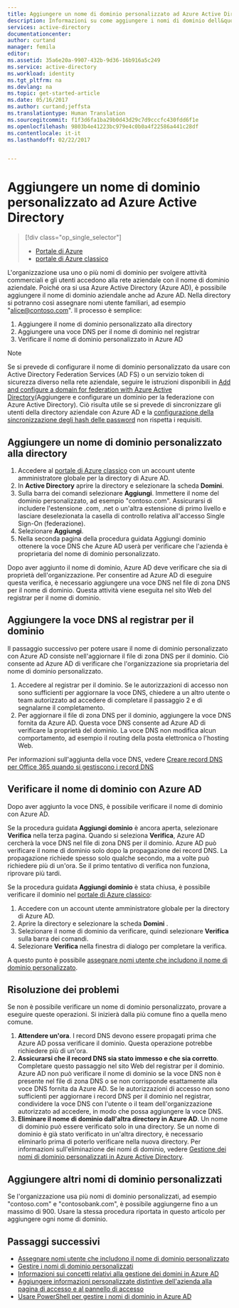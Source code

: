 ```yaml
---
title: Aggiungere un nome di dominio personalizzato ad Azure Active Directory | Documentazione Microsoft
description: Informazioni su come aggiungere i nomi di dominio dell&quot;azienda ad Azure Active Directory e come verificare il nome di dominio.
services: active-directory
documentationcenter: 
author: curtand
manager: femila
editor: 
ms.assetid: 35a6e20a-9907-432b-9d36-16b916a5c249
ms.service: active-directory
ms.workload: identity
ms.tgt_pltfrm: na
ms.devlang: na
ms.topic: get-started-article
ms.date: 05/16/2017
ms.author: curtand;jeffsta
ms.translationtype: Human Translation
ms.sourcegitcommit: f1f3d6fa1ba29b0d43d29c7d9cccfc430fdd6f1e
ms.openlocfilehash: 9803b4e41223bc979e4c0b0a4f22586a441c28df
ms.contentlocale: it-it
ms.lasthandoff: 02/22/2017


---
```

# <a name="add-a-custom-domain-name-to-azure-active-directory"></a>Aggiungere un nome di dominio personalizzato ad Azure Active Directory
> [!div class="op_single_selector"]
> * [Portale di Azure](active-directory-domains-add-azure-portal.md)
> * [portale di Azure classico](active-directory-add-domain.md)
> 
> 

L'organizzazione usa uno o più nomi di dominio per svolgere attività commerciali e gli utenti accedono alla rete aziendale con il nome di dominio aziendale. Poiché ora si usa Azure Active Directory (Azure AD), è possibile aggiungere il nome di dominio aziendale anche ad Azure AD. Nella directory si potranno così assegnare nomi utente familiari, ad esempio "alice@contoso.com". Il processo è semplice:

1. Aggiungere il nome di dominio personalizzato alla directory
2. Aggiungere una voce DNS per il nome di dominio nel registrar
3. Verificare il nome di dominio personalizzato in Azure AD

> [!NOTE]
> Se si prevede di configurare il nome di dominio personalizzato da usare con Active Directory Federation Services (AD FS) o un servizio token di sicurezza diverso nella rete aziendale, seguire le istruzioni disponibili in [Add and configure a domain for federation with Azure Active Directory](active-directory-add-domain-federated.md)(Aggiungere e configurare un dominio per la federazione con Azure Active Directory). Ciò risulta utile se si prevede di sincronizzare gli utenti della directory aziendale con Azure AD e la [configurazione della sincronizzazione degli hash delle password](active-directory-aadconnectsync-implement-password-synchronization.md) non rispetta i requisiti.
> 
> 

## <a name="add-a-custom-domain-name-to-your-directory"></a>Aggiungere un nome di dominio personalizzato alla directory
1. Accedere al [portale di Azure classico](https://manage.windowsazure.com/) con un account utente amministratore globale per la directory di Azure AD.
2. In **Active Directory** aprire la directory e selezionare la scheda **Domini**.
3. Sulla barra dei comandi selezionare **Aggiungi**. Immettere il nome del dominio personalizzato, ad esempio "contoso.com". Assicurarsi di includere l'estensione .com, .net o un'altra estensione di primo livello e lasciare deselezionata la casella di controllo relativa all'accesso Single Sign-On (federazione).
4. Selezionare **Aggiungi**.
5. Nella seconda pagina della procedura guidata Aggiungi dominio ottenere la voce DNS che Azure AD userà per verificare che l'azienda è proprietaria del nome di dominio personalizzato.

Dopo aver aggiunto il nome di dominio, Azure AD deve verificare che sia di proprietà dell'organizzazione. Per consentire ad Azure AD di eseguire questa verifica, è necessario aggiungere una voce DNS nel file di zona DNS per il nome di dominio. Questa attività viene eseguita nel sito Web del registrar per il nome di dominio.

## <a name="add-the-dns-entry-at-the-domain-name-registrar-for-the-domain"></a>Aggiungere la voce DNS al registrar per il dominio
Il passaggio successivo per potere usare il nome di dominio personalizzato con Azure AD consiste nell'aggiornare il file di zona DNS per il dominio. Ciò consente ad Azure AD di verificare che l'organizzazione sia proprietaria del nome di dominio personalizzato.

1. Accedere al registrar per il dominio. Se le autorizzazioni di accesso non sono sufficienti per aggiornare la voce DNS, chiedere a un altro utente o team autorizzato ad accedere di completare il passaggio 2 e di segnalarne il completamento.
2. Per aggiornare il file di zona DNS per il dominio, aggiungere la voce DNS fornita da Azure AD. Questa voce DNS consente ad Azure AD di verificare la proprietà del dominio. La voce DNS non modifica alcun comportamento, ad esempio il routing della posta elettronica o l'hosting Web.

Per informazioni sull'aggiunta della voce DNS, vedere [Creare record DNS per Office 365 quando si gestiscono i record DNS](https://support.office.com/article/Create-DNS-records-for-Office-365-when-you-manage-your-DNS-records-b0f3fdca-8a80-4e8e-9ef3-61e8a2a9ab23/)

## <a name="verify-the-domain-name-with-azure-ad"></a>Verificare il nome di dominio con Azure AD
Dopo aver aggiunto la voce DNS, è possibile verificare il nome di dominio con Azure AD.

Se la procedura guidata **Aggiungi dominio** è ancora aperta, selezionare **Verifica** nella terza pagina. Quando si seleziona **Verifica**, Azure AD cercherà la voce DNS nel file di zona DNS per il dominio. Azure AD può verificare il nome di dominio solo dopo la propagazione dei record DNS. La propagazione richiede spesso solo qualche secondo, ma a volte può richiedere più di un'ora. Se il primo tentativo di verifica non funziona, riprovare più tardi.

Se la procedura guidata **Aggiungi dominio** è stata chiusa, è possibile verificare il dominio nel [portale di Azure classico](https://manage.windowsazure.com/):

1. Accedere con un account utente amministratore globale per la directory di Azure AD.
2. Aprire la directory e selezionare la scheda **Domini** .
3. Selezionare il nome di dominio da verificare, quindi selezionare **Verifica** sulla barra dei comandi.
4. Selezionare **Verifica** nella finestra di dialogo per completare la verifica.

A questo punto è possibile [assegnare nomi utente che includono il nome di dominio personalizzato](active-directory-add-domain-add-users.md).

## <a name="troubleshooting"></a>Risoluzione dei problemi
Se non è possibile verificare un nome di dominio personalizzato, provare a eseguire queste operazioni. Si inizierà dalla più comune fino a quella meno comune.

1. **Attendere un'ora**. I record DNS devono essere propagati prima che Azure AD possa verificare il dominio. Questa operazione potrebbe richiedere più di un'ora.
2. **Assicurarsi che il record DNS sia stato immesso e che sia corretto**. Completare questo passaggio nel sito Web del registrar per il dominio. Azure AD non può verificare il nome di dominio se la voce DNS non è presente nel file di zona DNS o se non corrisponde esattamente alla voce DNS fornita da Azure AD. Se le autorizzazioni di accesso non sono sufficienti per aggiornare i record DNS per il dominio nel registrar, condividere la voce DNS con l'utente o il team dell'organizzazione autorizzato ad accedere, in modo che possa aggiungere la voce DNS.
3. **Eliminare il nome di dominio dall'altra directory in Azure AD**. Un nome di dominio può essere verificato solo in una directory. Se un nome di dominio è già stato verificato in un'altra directory, è necessario eliminarlo prima di poterlo verificare nella nuova directory. Per informazioni sull'eliminazione dei nomi di dominio, vedere [Gestione dei nomi di dominio personalizzati in Azure Active Directory](active-directory-add-manage-domain-names.md).

## <a name="add-more-custom-domain-names"></a>Aggiungere altri nomi di dominio personalizzati
Se l'organizzazione usa più nomi di dominio personalizzati, ad esempio "contoso.com" e "contosobank.com", è possibile aggiungerne fino a un massimo di 900. Usare la stessa procedura riportata in questo articolo per aggiungere ogni nome di dominio.

## <a name="next-steps"></a>Passaggi successivi
* [Assegnare nomi utente che includono il nome di dominio personalizzato](active-directory-add-domain-add-users.md)
* [Gestire i nomi di dominio personalizzati](active-directory-add-manage-domain-names.md)
* [Informazioni sui concetti relativi alla gestione dei domini in Azure AD](active-directory-add-domain-concepts.md)
* [Aggiungere informazioni personalizzate distintive dell'azienda alla pagina di accesso e al pannello di accesso](active-directory-add-company-branding.md)
* [Usare PowerShell per gestire i nomi di dominio in Azure AD](https://msdn.microsoft.com/library/azure/e1ef403f-3347-4409-8f46-d72dafa116e0#BKMK_ManageDomains)


